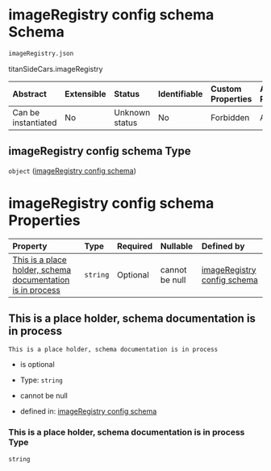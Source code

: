 # imageRegistry config schema Schema

```txt
imageRegistry.json
```

titanSideCars.imageRegistry

| Abstract            | Extensible | Status         | Identifiable | Custom Properties | Additional Properties | Access Restrictions | Defined In                                                             |
| :------------------ | :--------- | :------------- | :----------- | :---------------- | :-------------------- | :------------------ | :--------------------------------------------------------------------- |
| Can be instantiated | No         | Unknown status | No           | Forbidden         | Allowed               | none                | [imageRegistry.json](../out/imageRegistry.json "open original schema") |

## imageRegistry config schema Type

`object` ([imageRegistry config schema](imageregistry.md))

# imageRegistry config schema Properties

| Property                                                                                                                 | Type     | Required | Nullable       | Defined by                                                                                                                                                                                                       |
| :----------------------------------------------------------------------------------------------------------------------- | :------- | :------- | :------------- | :--------------------------------------------------------------------------------------------------------------------------------------------------------------------------------------------------------------- |
| [This is a place holder, schema documentation is in process](#this-is-a-place-holder-schema-documentation-is-in-process) | `string` | Optional | cannot be null | [imageRegistry config schema](imageregistry-properties-this-is-a-place-holder-schema-documentation-is-in-process.md "imageRegistry.json#/properties/This is a place holder, schema documentation is in process") |

## This is a place holder, schema documentation is in process



`This is a place holder, schema documentation is in process`

* is optional

* Type: `string`

* cannot be null

* defined in: [imageRegistry config schema](imageregistry-properties-this-is-a-place-holder-schema-documentation-is-in-process.md "imageRegistry.json#/properties/This is a place holder, schema documentation is in process")

### This is a place holder, schema documentation is in process Type

`string`

